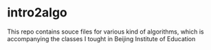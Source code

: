 # intro2algo

This repo contains souce files for various kind of algorithms, which is accompanying the classes I tought in Beijing Institute of Education

